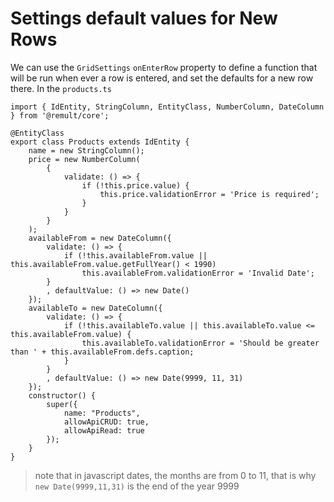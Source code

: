 # Settings default values for New Rows

We can use the `GridSettings` `onEnterRow` property to define a function that will be run when ever a row is entered, and set the defaults for a new row there.
In the `products.ts`
```ts{20,28}
import { IdEntity, StringColumn, EntityClass, NumberColumn, DateColumn } from '@remult/core';

@EntityClass
export class Products extends IdEntity {
    name = new StringColumn();
    price = new NumberColumn(
        {
            validate: () => {
                if (!this.price.value) {
                    this.price.validationError = 'Price is required';
                }
            }
        }
    );
    availableFrom = new DateColumn({
        validate: () => {
            if (!this.availableFrom.value || this.availableFrom.value.getFullYear() < 1990)
                this.availableFrom.validationError = 'Invalid Date';
        }
        , defaultValue: () => new Date()
    });
    availableTo = new DateColumn({
        validate: () => {
            if (!this.availableTo.value || this.availableTo.value <= this.availableFrom.value) {
                this.availableTo.validationError = 'Should be greater than ' + this.availableFrom.defs.caption;
            }
        }
        , defaultValue: () => new Date(9999, 11, 31)
    });
    constructor() {
        super({
            name: "Products",
            allowApiCRUD: true,
            allowApiRead: true
        });
    }
} 
```
> note that in javascript dates, the months are from 0 to 11, that is why `new Date(9999,11,31)` is the end of the year 9999

